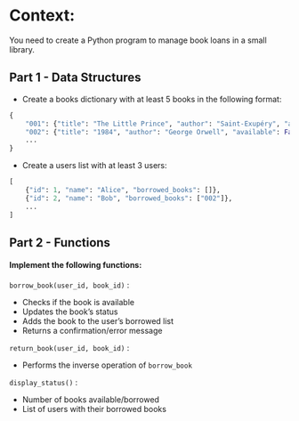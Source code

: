 # Context:
You need to create a Python program to manage book loans in a small library.

## Part 1 - Data Structures
- Create a books dictionary with at least 5 books in the following format:
```python
{
    "001": {"title": "The Little Prince", "author": "Saint-Exupéry", "available": True},
    "002": {"title": "1984", "author": "George Orwell", "available": False},
    ...
}
```

- Create a users list with at least 3 users:
```python
[
    {"id": 1, "name": "Alice", "borrowed_books": []},
    {"id": 2, "name": "Bob", "borrowed_books": ["002"]},
    ...
]
```

## Part 2 - Functions
#### Implement the following functions:

`borrow_book(user_id, book_id)` :
- Checks if the book is available
- Updates the book’s status
- Adds the book to the user’s borrowed list
- Returns a confirmation/error message

`return_book(user_id, book_id)` :
- Performs the inverse operation of `borrow_book`

`display_status()` : 
- Number of books available/borrowed
- List of users with their borrowed books